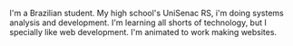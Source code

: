 I'm a Brazilian student. My high school's UniSenac RS, i'm doing systems analysis and development.
I'm learning all shorts of technology, but I specially like web development. I'm animated to work making websites.
